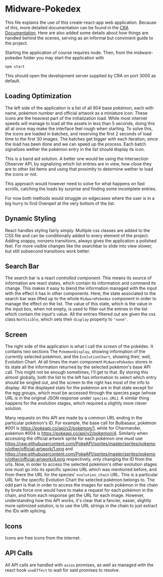 # Midware-Pokedex

This file explains the use of this create-react-app web application. Because of this, more detailed documentation can be found in the [CRA Documentation](https://create-react-app.dev/docs/getting-started). Here are also added some details about how things are handled behind the scenes, serving as an informal but convinient guide to the project.

Starting the application of course requires node. Then, from the midware-pokedex folder you may start the application with

 `npm start`

This should open the development server supplied by CRA on port 3000 as default.

## Loading Optimization

The left side of the application is a list of all 904 base pokémon, each with name, pokémon number and official artwork as a miniature icon. These icons are the heaviest part of the initialization load. While most internet speeds will manage to load all the assets in less than 5 seconds, doing this all at once may make the interface feel rough when starting. To solve this, the icons are loaded in batches, and reserving the first 2 seconds of load time to the first 30 images. The batches get bigger with each iteration, since the load has been done and we can speed up the process. Each batch signalizes wether the pokémon entry in the list should display its icon.

This is a band aid solution. A better one would be using the Intersection Observer API, by signalizing which list entries are in view, how close they are to other list items and using that proximity to determine wether to load the icons or not.

This approach would however need to solve for what happens on fast scrolls, catching the loads by surprise and finding some incomplete entries.

For now both methods would struggle on edgecases where the user is in a big hurry to find Overqwil at the very bottom of the list.

## Dynamic Styling

React handles styling fairly simply. Multiple css classes are added to the CSS file and can be conditionally added to every element of the project. Adding snappy, nonzero transitions, always gives the application a polished feel. For more visible changes like the searchbar to slide into view slower, but still subsecond transitions work better.

## Search Bar

The search bar is a react _controlled component_. This means its source of information are react states, which contain its information and command its change. This makes it easy to blend the information managed with the input with the effect it has in other components. Here, the state associated to the search bar was lifted up to the whole `MidwarePokedex` component in order to manage the effect on the list. The value of this state, which is the value in the input box, when not empty, is used to filter out the entries in the list which contain the input's value. All the entries filtered out are given the css class `NotVisible`, which sets their `display` property to `"none"`.

## Screen

The right side of the application is what I call the _screen_ of the pokédex. It contains two sections The `PokemonDisplay`, showing information of the currently selected pokémon, and the `EvolutionChart`, showing their, well, Evolution Chart. At all times the main component `MidwarePokedex` stores in its state all the information returned by the selected pokémon's base API call. This might not be enough sometimes, I'll get to that. By storing this almost globally, both the list to the left has information to select which entry should be singled out, and the screen to the right has most of the info to display. All the displayed stats for the pokémon are in that state except for the egg groups, which must be accessed through the species page (whose URL is in the original JSON response under `species.URL`). A similar thing happens for the evolution stages, which required a slightly more clever solution.

Many requests on this API are made by a common URL ending in the particular pokémon's ID. For example, the base call for Bulbasaur, pokémon #001 is https://pokeapi.co/api/v2/pokemon/1, while for Charmander, pokémon #004 is https://pokeapi.co/api/v2/pokemon/4. Similarly when accessing the official artwork sprite for each pokémon one must use https://raw.githubusercontent.com/PokeAPI/sprites/master/sprites/pokemon/other/official-artwork/1.png and https://raw.githubusercontent.com/PokeAPI/sprites/master/sprites/pokemon/other/official-artwork/4.png respectively, only changing the ID from the urls. Now, in order to access the selected pokémon's other evolution stages one must go into its specific species URL which was mentioned before, and from there the URL for the species' `evolution_chain` URL. This is a particular URL for the specific Evolution Chart the selected pokémon belongs to. The odd part is that in order to access the images for each pokémon in the chain by brute force one would have to make a request for each pokémon in the chain, and from each response get the URL for each image. However, understanding how this API works, it's clear that a fancier, easier, slightly more optimized solution, is to use the URL strings in the chain to just extract the IDs with splicing.

## Icons

Icons are free icons from the internet.

## API Calls

All API calls are handled with `axios` promises, as well as managed with the react hook `useEffect` to wait for said promises to resolve.
